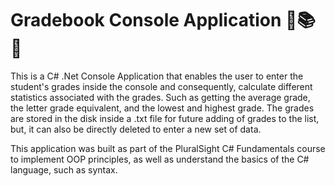 <h1> Gradebook Console Application 📑📚📕 </h1>

This is a C# .Net Console Application that enables the user to enter the student's grades inside the console and consequently,
calculate different statistics associated with the grades. Such as getting the average grade, the letter grade equivalent, and the lowest and highest grade.
The grades are stored in the disk inside a .txt file for future adding of grades to the list, but, it can also be directly deleted
to enter a new set of data.

This application was built as part of the PluralSight C# Fundamentals course to implement OOP principles, as well as understand the
basics of the C# language, such as syntax. 
